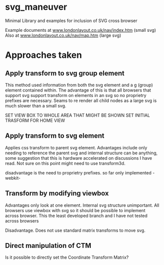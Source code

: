 svg_maneuver
============

Minimal Library and examples for inclusion of SVG cross browser

Example documents at www.londonlayout.co.uk/nav/index.htm (small svg)
Also at www.londonlayout.co.uk/nav/map.htm (large svg)

Approaches taken
================

Apply transform to svg group element
------------------------------------

This method used information from both the svg element and a g (group) element contained within.
The advantage of this is that all browsers that support svg support transform on elements in an svg so no proprietry prefixes are necessary.
Seams to re render all child nodes as a large svg is much slower than a small svg.

SET VIEW BOX TO WHOLE AREA THAT MIGHT BE SHOWN
SET INITIAL TRASFORM FOR HOME VIEW

Apply transform to svg element
------------------------------

Applies css transform to parent svg element.
Advantages include only needing to reference the parent svg and internal structure can be anything,
some suggestion that this is hardware accelerated on discussions I have read. Not sure on this point might need to use transform3d.

disadvantage is the need to proprietry prefixes. so far only implemented -webkit-

Transform by modifying viewbox
------------------------------

Advantages only look at one element. Internal svg structure unimportant.
All browsers use viewbox with svg so it should be possible to implement across browser. This the least developed branch and I have not tested across browsers

Disadvantage. Does not use standard matrix transforms to move svg.

Direct manipulation of CTM
--------------------------
Is it possible to directly set the Coordinate Transform Matrix?